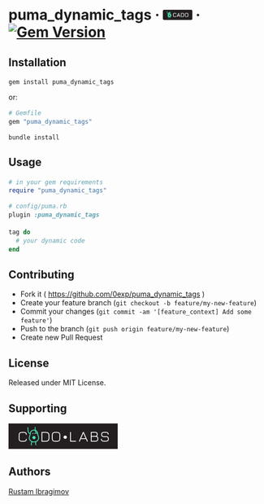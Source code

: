 # puma_dynamic_tags &middot; <a target="_blank" href="https://github.com/Cado-Labs"><img src="https://github.com/Cado-Labs/cado-labs-logos/raw/main/cado_labs_badge.svg" alt="Supported by Cado Labs" style="max-width: 100%; height: 20px"></a> &middot; [![Gem Version](https://badge.fury.io/rb/puma_dynamic_tags.svg)](https://badge.fury.io/rb/puma_dynamic_tags)

## Installation

```shell
gem install puma_dynamic_tags
```

or:

```ruby
# Gemfile
gem "puma_dynamic_tags"
```

```shell
bundle install
```

## Usage

```ruby
# in your gem requirements
require "puma_dynamic_tags"
```

```ruby
# config/puma.rb
plugin :puma_dynamic_tags

tag do
  # your dynamic code
end
```

## Contributing

- Fork it ( https://github.com/0exp/puma_dynamic_tags )
- Create your feature branch (`git checkout -b feature/my-new-feature`)
- Commit your changes (`git commit -am '[feature_context] Add some feature'`)
- Push to the branch (`git push origin feature/my-new-feature`)
- Create new Pull Request

## License

Released under MIT License.

## Supporting

<a href="https://github.com/Cado-Labs">
  <img src="https://github.com/Cado-Labs/cado-labs-logos/blob/main/cado_labs_logo.png" alt="Supported by Cado Labs" />
</a>

## Authors

[Rustam Ibragimov](https://github.com/0exp)

